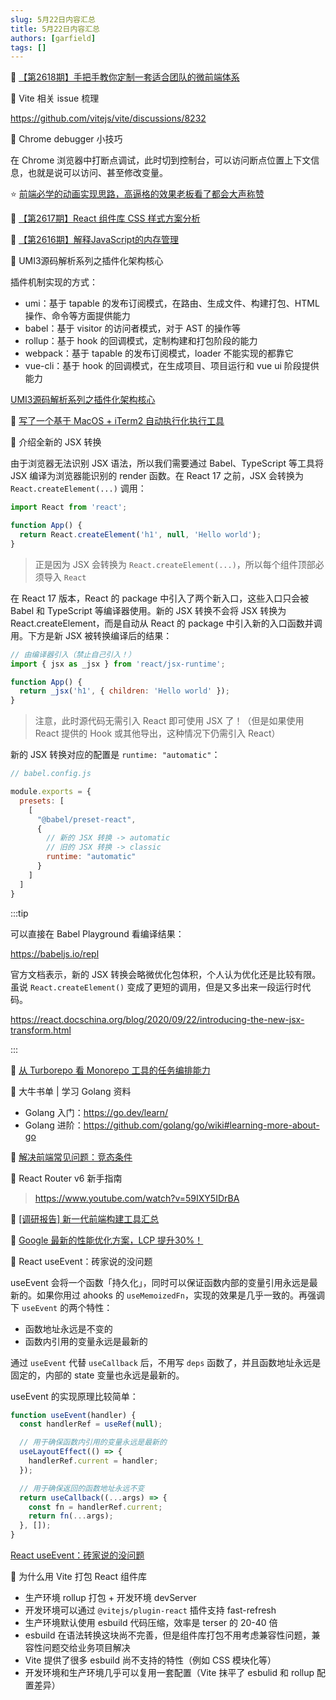 ```yaml
---
slug: 5月22日内容汇总
title: 5月22日内容汇总
authors: [garfield]
tags: []
---
```


📒 [【第2618期】手把手教你定制一套适合团队的微前端体系](https://mp.weixin.qq.com/s/ovwjufnPmCoYNLMkv5xv2g)

📒 Vite 相关 issue 梳理

https://github.com/vitejs/vite/discussions/8232

📒 Chrome debugger 小技巧

在 Chrome 浏览器中打断点调试，此时切到控制台，可以访问断点位置上下文信息，也就是说可以访问、甚至修改变量。

⭐️ [前端必学的动画实现思路，高逼格的效果老板看了都会大声称赞](https://juejin.cn/post/7099402445989609479)

📒 [【第2617期】React 组件库 CSS 样式方案分析](https://mp.weixin.qq.com/s/LSlgpazCwtceQWjHsMPCAg)

📒 [【第2616期】解释JavaScript的内存管理](https://mp.weixin.qq.com/s/X4ni2i9bvolHGfCdf3SzIA)

📒 UMI3源码解析系列之插件化架构核心

插件机制实现的方式：

- umi：基于 tapable 的发布订阅模式，在路由、生成文件、构建打包、HTML 操作、命令等方面提供能力
- babel：基于 visitor 的访问者模式，对于 AST 的操作等
- rollup：基于 hook 的回调模式，定制构建和打包阶段的能力
- webpack：基于 tapable 的发布订阅模式，loader 不能实现的都靠它
- vue-cli：基于 hook 的回调模式，在生成项目、项目运行和 vue ui 阶段提供能力

[UMI3源码解析系列之插件化架构核心](https://mp.weixin.qq.com/s/y-6Uf1hNBF19MabHEtqnJA)

📒 [写了一个基于 MacOS + iTerm2 自动执行化执行工具](https://mp.weixin.qq.com/s/OVCWcqpMw09T7ml-mn-OcA)

📒 介绍全新的 JSX 转换

由于浏览器无法识别 JSX 语法，所以我们需要通过 Babel、TypeScript 等工具将 JSX 编译为浏览器能识别的 render 函数。在 React 17 之前，JSX 会转换为 `React.createElement(...)` 调用：

```js
import React from 'react';

function App() {
  return React.createElement('h1', null, 'Hello world');
}
```

> 正是因为 JSX 会转换为 `React.createElement(...)`，所以每个组件顶部必须导入 `React`

在 React 17 版本，React 的 package 中引入了两个新入口，这些入口只会被 Babel 和 TypeScript 等编译器使用。新的 JSX 转换不会将 JSX 转换为 React.createElement，而是自动从 React 的 package 中引入新的入口函数并调用。下方是新 JSX 被转换编译后的结果：

```js
// 由编译器引入（禁止自己引入！）
import { jsx as _jsx } from 'react/jsx-runtime';

function App() {
  return _jsx('h1', { children: 'Hello world' });
}
```

> 注意，此时源代码无需引入 React 即可使用 JSX 了！（但是如果使用 React 提供的 Hook 或其他导出，这种情况下仍需引入 React）

新的 JSX 转换对应的配置是 `runtime: "automatic"`：

```js
// babel.config.js

module.exports = {
  presets: [
    [
      "@babel/preset-react",
      {
        // 新的 JSX 转换 -> automatic
        // 旧的 JSX 转换 -> classic
        runtime: "automatic"
      }
    ]
  ]
}
```

:::tip

可以直接在 Babel Playground 看编译结果：

https://babeljs.io/repl

官方文档表示，新的 JSX 转换会略微优化包体积，个人认为优化还是比较有限。虽说 `React.createElement()` 变成了更短的调用，但是又多出来一段运行时代码。

https://react.docschina.org/blog/2020/09/22/introducing-the-new-jsx-transform.html

:::

📒 [从 Turborepo 看 Monorepo 工具的任务编排能力](https://mp.weixin.qq.com/s/OrekHmMrn8UlisTrvt3MNA)

📒 大牛书单 | 学习 Golang 资料

- Golang 入门：https://go.dev/learn/
- Golang 进阶：https://github.com/golang/go/wiki#learning-more-about-go

📒 [解决前端常见问题：竞态条件](https://mp.weixin.qq.com/s/GryL1QVARtMB8-WIzd7xQQ)

📒 React Router v6 新手指南

> https://www.youtube.com/watch?v=59IXY5IDrBA

📒 [\[调研报告\] 新一代前端构建工具汇总](https://mp.weixin.qq.com/s/jCNcAD8y3IElZN6OPv1Qfw)

📒 [Google 最新的性能优化方案，LCP 提升30%！](https://mp.weixin.qq.com/s/3v54arsDRRw6agyr3MtPRg)

📒 React useEvent：砖家说的没问题

useEvent 会将一个函数「持久化」，同时可以保证函数内部的变量引用永远是最新的。如果你用过 ahooks 的 `useMemoizedFn`，实现的效果是几乎一致的。再强调下 `useEvent` 的两个特性：

- 函数地址永远是不变的
- 函数内引用的变量永远是最新的

通过 `useEvent` 代替 `useCallback` 后，不用写 `deps` 函数了，并且函数地址永远是固定的，内部的 state 变量也永远是最新的。

useEvent 的实现原理比较简单：

```js
function useEvent(handler) {
  const handlerRef = useRef(null);

  // 用于确保函数内引用的变量永远是最新的
  useLayoutEffect(() => {
    handlerRef.current = handler;
  });

  // 用于确保返回的函数地址永远不变
  return useCallback((...args) => {
    const fn = handlerRef.current;
    return fn(...args);
  }, []);
}
```

[React useEvent：砖家说的没问题](https://mp.weixin.qq.com/s/-6bQKIjH6WPcfuiCFtsjng)

📒 为什么用 Vite 打包 React 组件库

- 生产环境 rollup 打包 + 开发环境 devServer
- 开发环境可以通过 `@vitejs/plugin-react` 插件支持 fast-refresh
- 生产环境默认使用 esbuild 代码压缩，效率是 terser 的 20-40 倍
- esbuild 在语法转换这块尚不完善，但是组件库打包不用考虑兼容性问题，兼容性问题交给业务项目解决
- Vite 提供了很多 esbuild 尚不支持的特性（例如 CSS 模块化等）
- 开发环境和生产环境几乎可以复用一套配置（Vite 抹平了 esbulid 和 rollup 配置差异）
